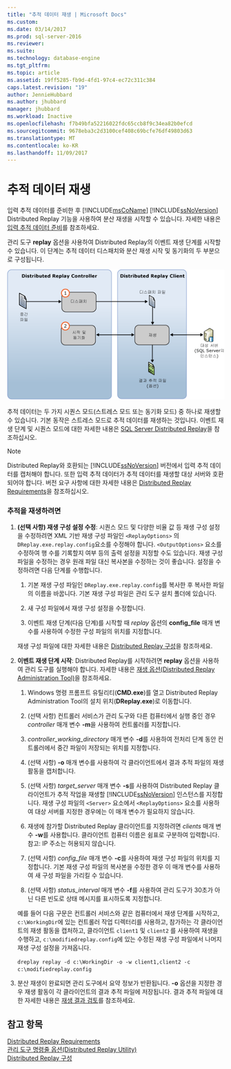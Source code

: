 ```yaml
---
title: "추적 데이터 재생 | Microsoft Docs"
ms.custom: 
ms.date: 03/14/2017
ms.prod: sql-server-2016
ms.reviewer: 
ms.suite: 
ms.technology: database-engine
ms.tgt_pltfrm: 
ms.topic: article
ms.assetid: 19ff5285-fb9d-4fd1-97c4-ec72c311c384
caps.latest.revision: "19"
author: JennieHubbard
ms.author: jhubbard
manager: jhubbard
ms.workload: Inactive
ms.openlocfilehash: f7b49bfa52216022fdc65ccb8f9c34ea82b0efcd
ms.sourcegitcommit: 9678eba3c2d3100cef408c69bcfe76df49803d63
ms.translationtype: MT
ms.contentlocale: ko-KR
ms.lasthandoff: 11/09/2017
---
```

# <a name="replay-trace-data"></a>추적 데이터 재생
  입력 추적 데이터를 준비한 후 [!INCLUDE[msCoName](../../includes/msconame-md.md)] [!INCLUDE[ssNoVersion](../../includes/ssnoversion-md.md)] Distributed Replay 기능을 사용하여 분산 재생을 시작할 수 있습니다. 자세한 내용은 [입력 추적 데이터 준비](../../tools/distributed-replay/prepare-the-input-trace-data.md)를 참조하세요.  
  
 관리 도구 **replay** 옵션을 사용하여 Distributed Replay의 이벤트 재생 단계를 시작할 수 있습니다. 이 단계는 추적 데이터 디스패치와 분산 재생 시작 및 동기화의 두 부분으로 구성됩니다.  
  
 ![Distributed 이벤트 재생](../../tools/distributed-replay/media/eventreplay.gif "Distributed 이벤트 재생")  
  
 추적 데이터는 두 가지 시퀀스 모드(스트레스 모드 또는 동기화 모드) 중 하나로 재생할 수 있습니다. 기본 동작은 스트레스 모드로 추적 데이터를 재생하는 것입니다. 이벤트 재생 단계 및 시퀀스 모드에 대한 자세한 내용은 [SQL Server Distributed Replay](../../tools/distributed-replay/sql-server-distributed-replay.md)을 참조하십시오.  
  
> [!NOTE]  
>  Distributed Replay와 호환되는 [!INCLUDE[ssNoVersion](../../includes/ssnoversion-md.md)] 버전에서 입력 추적 데이터를 캡처해야 합니다. 또한 입력 추적 데이터가 추적 데이터를 재생할 대상 서버와 호환되어야 합니다. 버전 요구 사항에 대한 자세한 내용은 [Distributed Replay Requirements](../../tools/distributed-replay/distributed-replay-requirements.md)을 참조하십시오.  
  
### <a name="to-replay-the-trace"></a>추적을 재생하려면  
  
1.  **(선택 사항) 재생 구성 설정 수정**: 시퀀스 모드 및 다양한 비율 값 등 재생 구성 설정을 수정하려면 XML 기반 재생 구성 파일인 `<ReplayOptions>` 의 `DReplay.exe.replay.config`요소를 수정해야 합니다. `<OutputOptions>` 요소를 수정하여 행 수를 기록할지 여부 등의 출력 설정을 지정할 수도 있습니다. 재생 구성 파일을 수정하는 경우 원래 파일 대신 복사본을 수정하는 것이 좋습니다. 설정을 수정하려면 다음 단계를 수행합니다.  
  
    1.  기본 재생 구성 파일인 `DReplay.exe.replay.config`를 복사한 후 복사한 파일의 이름을 바꿉니다. 기본 재생 구성 파일은 관리 도구 설치 폴더에 있습니다.  
  
    2.  새 구성 파일에서 재생 구성 설정을 수정합니다.  
  
    3.  이벤트 재생 단계(다음 단계)를 시작할 때 *replay* 옵션의 **config_file** 매개 변수를 사용하여 수정한 구성 파일의 위치를 지정합니다.  
  
     재생 구성 파일에 대한 자세한 내용은 [Distributed Replay 구성](../../tools/distributed-replay/configure-distributed-replay.md)을 참조하세요.  
  
2.  **이벤트 재생 단계 시작**: Distributed Replay를 시작하려면 **replay** 옵션을 사용하여 관리 도구를 실행해야 합니다. 자세한 내용은 [재생 옵션&#40;Distributed Replay Administration Tool&#41;](../../tools/distributed-replay/replay-option-distributed-replay-administration-tool.md)을 참조하세요.  
  
    1.  Windows 명령 프롬프트 유틸리티(**CMD.exe**)를 열고 Distributed Replay Administration Tool의 설치 위치(**DReplay.exe**)로 이동합니다.  
  
    2.  (선택 사항) 컨트롤러 서비스가 관리 도구와 다른 컴퓨터에서 실행 중인 경우 *controller* 매개 변수 **-m**을 사용하여 컨트롤러를 지정합니다.  
  
    3.  *controller_working_directory* 매개 변수 **-d**를 사용하여 전처리 단계 동안 컨트롤러에서 중간 파일이 저장되는 위치를 지정합니다.  
  
    4.  (선택 사항) **-o** 매개 변수를 사용하여 각 클라이언트에서 결과 추적 파일의 재생 활동을 캡처합니다.  
  
    5.  (선택 사항) *target_server* 매개 변수 **-s**를 사용하여 Distributed Replay 클라이언트가 추적 작업을 재생할 [!INCLUDE[ssNoVersion](../../includes/ssnoversion-md.md)] 인스턴스를 지정합니다. 재생 구성 파일의 `<Server>` 요소에서 `<ReplayOptions>` 요소를 사용하여 대상 서버를 지정한 경우에는 이 매개 변수가 필요하지 않습니다.  
  
    6.  재생에 참가할 Distributed Replay 클라이언트를 지정하려면 *clients* 매개 변수 **-w**를 사용합니다. 클라이언트 컴퓨터 이름은 쉼표로 구분하여 입력합니다. 참고: IP 주소는 허용되지 않습니다.  
  
    7.  (선택 사항) *config_file* 매개 변수 **-c**를 사용하여 재생 구성 파일의 위치를 지정합니다. 기본 재생 구성 파일의 복사본을 수정한 경우 이 매개 변수를 사용하여 새 구성 파일을 가리킬 수 있습니다.  
  
    8.  (선택 사항) *status_interval* 매개 변수 **-f**를 사용하여 관리 도구가 30초가 아닌 다른 빈도로 상태 메시지를 표시하도록 지정합니다.  
  
     예를 들어 다음 구문은 컨트롤러 서비스와 같은 컴퓨터에서 재생 단계를 시작하고, `c:\WorkingDir`에 있는 컨트롤러 작업 디렉터리를 사용하고, 참가하는 각 클라이언트의 재생 활동을 캡처하고, 클라이언트 `client1` 및 `client2` 를 사용하여 재생을 수행하고, `c:\modifiedreplay.config`에 있는 수정된 재생 구성 파일에서 나머지 재생 구성 설정을 가져옵니다.  
  
     `dreplay replay -d c:\WorkingDir -o -w client1,client2 -c c:\modifiedreplay.config`  
  
3.  분산 재생이 완료되면 관리 도구에서 요약 정보가 반환됩니다. **-o** 옵션을 지정한 경우 재생 활동이 각 클라이언트의 결과 추적 파일에 저장됩니다. 결과 추적 파일에 대한 자세한 내용은 [재생 결과 검토](../../tools/distributed-replay/review-the-replay-results.md)를 참조하세요.  
  
## <a name="see-also"></a>참고 항목  
 [Distributed Replay Requirements](../../tools/distributed-replay/distributed-replay-requirements.md)   
 [관리 도구 명령줄 옵션&#40;Distributed Replay Utility&#41;](../../tools/distributed-replay/administration-tool-command-line-options-distributed-replay-utility.md)   
 [Distributed Replay 구성](../../tools/distributed-replay/configure-distributed-replay.md)  
  
  
